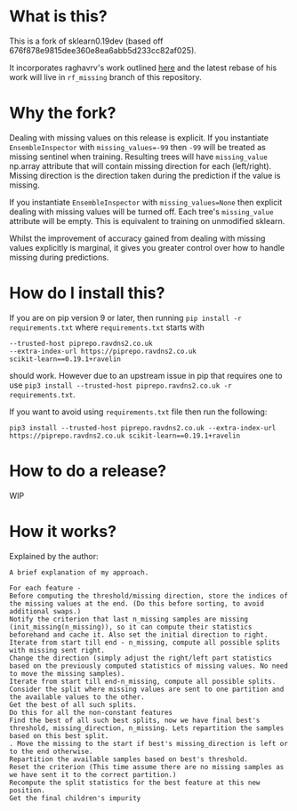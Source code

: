 # What is this?

This is a fork of sklearn0.19dev (based off 676f878e9815dee360e8ea6abb5d233cc82af025).

It incorporates raghavrv's work outlined [here](https://github.com/scikit-learn/scikit-learn/pull/5974)
and the latest rebase of his work will live in `rf_missing` branch of this repository.

# Why the fork?

Dealing with missing values on this release is explicit. If you instantiate
`EnsembleInspector` with `missing_values=-99` then `-99` will be treated as
missing sentinel when training. Resulting trees will have `missing_value`
np.array attribute that will contain missing direction for each (left/right).
Missing direction is the direction taken during the prediction if the value is
missing.

If you instantiate `EnsembleInspector` with `missing_values=None` then explicit
dealing with missing values will be turned off. Each tree's `missing_value`
attribute will be empty. This is equivalent to training on unmodified sklearn.

Whilst the improvement of accuracy gained from dealing with missing values
explicitly is marginal, it gives you greater control over how to handle missing
during predictions.

# How do I install this?

If you are on pip version 9 or later, then running `pip install -r requirements.txt`
where `requirements.txt` starts with

```
--trusted-host piprepo.ravdns2.co.uk
--extra-index-url https://piprepo.ravdns2.co.uk
scikit-learn==0.19.1+ravelin
```

should work. However due to an upstream issue in pip that requires one to use
`pip3 install --trusted-host piprepo.ravdns2.co.uk -r requirements.txt`.

If you want to avoid using `requirements.txt` file then run the following:

`pip3 install --trusted-host piprepo.ravdns2.co.uk --extra-index-url https://piprepo.ravdns2.co.uk scikit-learn==0.19.1+ravelin`

# How to do a release?

WIP

# How it works?

Explained by the author:

```
A brief explanation of my approach.

For each feature -
Before computing the threshold/missing direction, store the indices of the missing values at the end. (Do this before sorting, to avoid additional swaps.)
Notify the criterion that last n_missing samples are missing (init_missing(n_missing)), so it can compute their statistics beforehand and cache it. Also set the initial direction to right.
Iterate from start till end - n_missing, compute all possible splits with missing sent right.
Change the direction (simply adjust the right/left part statistics based on the previously computed statistics of missing values. No need to move the missing samples).
Iterate from start till end-n_missing, compute all possible splits.
Consider the split where missing values are sent to one partition and the available values to the other.
Get the best of all such splits.
Do this for all the non-constant features
Find the best of all such best splits, now we have final best's threshold, missing_direction, n_missing. Lets repartition the samples based on this best split.
. Move the missing to the start if best's missing_direction is left or to the end otherwise.
Repartition the available samples based on best's threshold.
Reset the criterion (This time assume there are no missing samples as we have sent it to the correct partition.)
Recompute the split statistics for the best feature at this new position.
Get the final children's impurity
```
